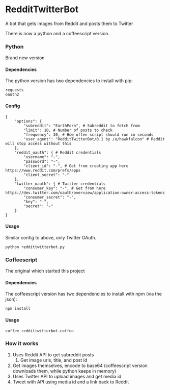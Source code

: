 # RedditTwitterBot
A bot that gets images from Reddit and posts them to Twitter

There is now a python and a coffeescript version.

### Python
Brand new version

#### Dependencies
The python version has two dependencies to install with pip:
```
requests
oauth2
```

#### Config
```
{  
    "options": {  
        "subreddit": "EarthPorn", # Subreddit to fetch from  
        "limit": 10, # Number of posts to check  
        "frequency": 30, # How often script should run in seconds  
        "user_agent": "RedditTwitterBot/0.1 by /u/hawkfalcon" # Reddit will stop access without this
    },
    "reddit_oauth": { # Reddit credentials
        "username": "-", 
        "password": "-",
        "client_id": "-", # Get from creating app here https://www.reddit.com/prefs/apps
        "client_secret": "-"
    },
    "twitter_oauth": { # Twitter credentials
        "consumer_key": "-", # Get from here https://dev.twitter.com/oauth/overview/application-owner-access-tokens
        "consumer_secret": "-",
        "key": "-",
        "secret": "-"
    }
}
```

#### Usage
Similar config to above, only Twitter OAuth.
```
python reddittwitterbot.py
```

### Coffeescript
The original which started this project

#### Dependencies
The coffeescript version has two dependencies to install with npm (via the json):
```
npm install
```

#### Usage
```
coffee reddittwitterbot.coffee
```

### How it works
1. Uses Reddit API to get subreddit posts
   1. Get image urls, title, and post id
2. Get images themselves, encode to base64 (coffeescript version downloads them, while python keeps in memory)
3. Uses Twitter API to upload images and get media id
4. Tweet with API using media id and a link back to Reddit